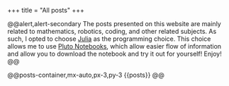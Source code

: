 +++
title = "All posts"
+++

@@alert,alert-secondary
  The posts presented on this website are mainly related to mathematics, robotics, coding, and other related subjects.
  As such, I opted to choose [Julia](https://julialang.org/) as the programming choice.
  This choice allows me to use [Pluto Notebooks](https://github.com/fonsp/Pluto.jl), which allow easier flow of information and allow you to download the notebook and try it out for yourself!
  Enjoy!
@@

@@posts-container,mx-auto,px-3,py-3 {{posts}} @@
